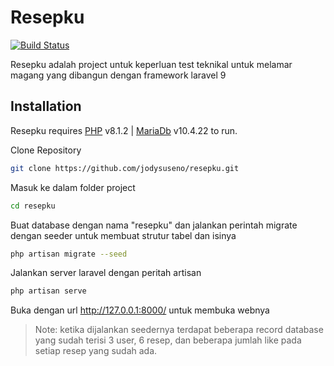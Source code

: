 # Resepku

[![Build Status](https://travis-ci.org/joemccann/dillinger.svg?branch=master)](https://travis-ci.org/joemccann/dillinger)

Resepku adalah project untuk keperluan test teknikal untuk melamar magang yang dibangun dengan framework laravel 9

## Installation

Resepku requires [PHP](https://www.php.net/) v8.1.2 | [MariaDb](https://mariadb.org/) v10.4.22 to run.

Clone Repository
```sh
git clone https://github.com/jodysuseno/resepku.git
```
Masuk ke dalam folder project
```sh
cd resepku
```
Buat database dengan nama "resepku" dan jalankan perintah migrate dengan seeder untuk membuat strutur tabel dan isinya
```sh
php artisan migrate --seed
```
Jalankan server laravel dengan peritah artisan
```sh
php artisan serve
```
Buka dengan url http://127.0.0.1:8000/ untuk membuka webnya

> Note: 
ketika dijalankan seedernya terdapat beberapa record database yang sudah terisi 3 user, 6 resep, dan beberapa jumlah like pada setiap resep yang sudah ada.
